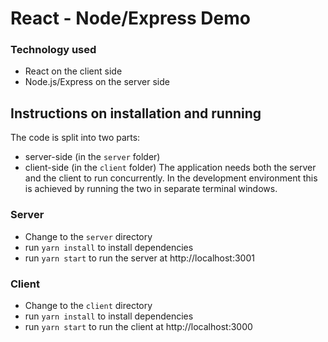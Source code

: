 # React - Node/Express Demo

### Technology used
- React on the client side
- Node.js/Express on the server side

## Instructions on installation and running
The code is split into two parts:
- server-side (in the `server` folder)
- client-side (in the `client` folder)
The application needs both the server and the client to run concurrently. In the development environment this is achieved by running the two in separate terminal windows.

### Server
- Change to the `server` directory 
- run `yarn install` to install dependencies
- run `yarn start` to run the server at http://localhost:3001

### Client
- Change to the `client` directory
- run `yarn install` to install dependencies
- run `yarn start` to run the client at http://localhost:3000

